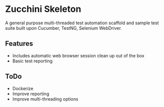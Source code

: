 # Zucchini Skeleton

A general purpose multi-threaded test automation scaffold and sample test suite 
built upon Cucumber, TestNG, Selenium WebDriver.

## Features
* Includes automatic web browser session clean up out of the box
* Basic test reporting

## ToDo
* Dockerize
* Improve reporting
* Improve multi-threading options
